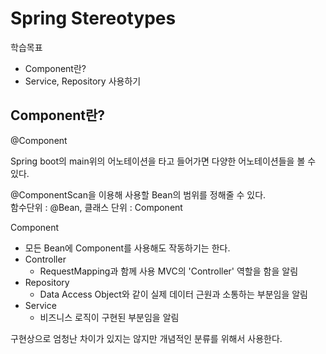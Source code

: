 # Spring Stereotypes


학습목표
- Component란?
- Service, Repository 사용하기

## Component란?

@Component

Spring boot의 main위의 어노테이션을 타고 들어가면 다양한 어노테이션들을 볼 수 있다.  

@ComponentScan을 이용해 사용할 Bean의 범위를 정해줄 수 있다.  
함수단위 : @Bean, 클래스 단위 : Component  

Component
- 모든 Bean에 Component를 사용해도 작동하기는 한다.
- Controller
  - RequestMapping과 함께 사용 MVC의 'Controller' 역할을 함을 알림
- Repository
  - Data Access Object와 같이 실제 데이터 근원과 소통하는 부분임을 알림
- Service
  - 비즈니스 로직이 구현된 부분임을 알림

구현상으로 엄청난 차이가 있지는 않지만 개념적인 분류를 위해서 사용한다.  


